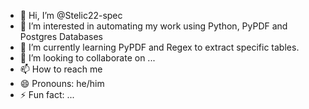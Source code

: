 - 👋 Hi, I’m @Stelic22-spec
- 👀 I’m interested in automating my work using Python, PyPDF and Postgres Databases
- 🌱 I’m currently learning PyPDF and Regex to extract specific tables.
- 💞️ I’m looking to collaborate on ...
- 📫 How to reach me 
- 😄 Pronouns: he/him
- ⚡ Fun fact: ...

<!---
Stelic22-spec/Stelic22-spec is a ✨ special ✨ repository because its `README.md` (this file) appears on your GitHub profile.
You can click the Preview link to take a look at your changes.
--->
